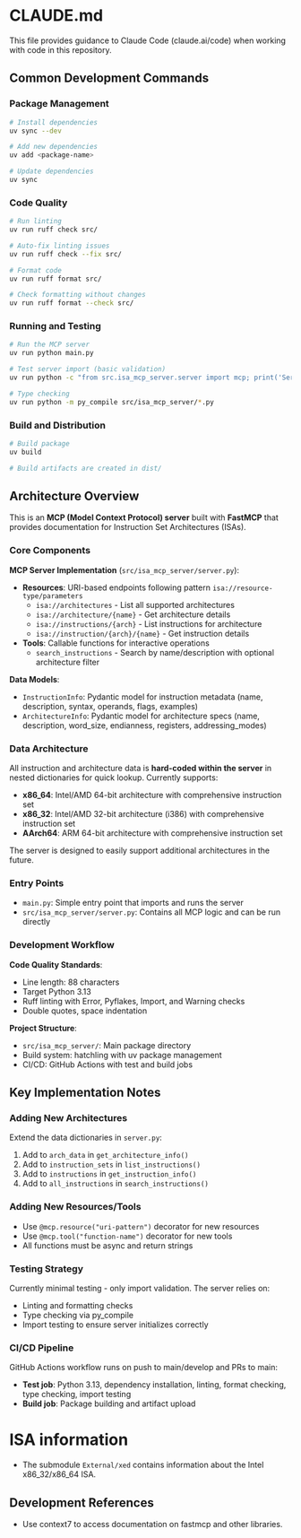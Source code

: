 # CLAUDE.md

This file provides guidance to Claude Code (claude.ai/code) when working with code in this repository.

## Common Development Commands

### Package Management
```bash
# Install dependencies
uv sync --dev

# Add new dependencies
uv add <package-name>

# Update dependencies
uv sync
```

### Code Quality
```bash
# Run linting
uv run ruff check src/

# Auto-fix linting issues
uv run ruff check --fix src/

# Format code
uv run ruff format src/

# Check formatting without changes
uv run ruff format --check src/
```

### Running and Testing
```bash
# Run the MCP server
uv run python main.py

# Test server import (basic validation)
uv run python -c "from src.isa_mcp_server.server import mcp; print('Server imported successfully')"

# Type checking
uv run python -m py_compile src/isa_mcp_server/*.py
```

### Build and Distribution
```bash
# Build package
uv build

# Build artifacts are created in dist/
```

## Architecture Overview

This is an **MCP (Model Context Protocol) server** built with **FastMCP** that provides documentation for Instruction Set Architectures (ISAs). 

### Core Components

**MCP Server Implementation** (`src/isa_mcp_server/server.py`):
- **Resources**: URI-based endpoints following pattern `isa://resource-type/parameters`
  - `isa://architectures` - List all supported architectures
  - `isa://architecture/{name}` - Get architecture details
  - `isa://instructions/{arch}` - List instructions for architecture
  - `isa://instruction/{arch}/{name}` - Get instruction details
- **Tools**: Callable functions for interactive operations
  - `search_instructions` - Search by name/description with optional architecture filter

**Data Models**:
- `InstructionInfo`: Pydantic model for instruction metadata (name, description, syntax, operands, flags, examples)
- `ArchitectureInfo`: Pydantic model for architecture specs (name, description, word_size, endianness, registers, addressing_modes)

### Data Architecture

All instruction and architecture data is **hard-coded within the server** in nested dictionaries for quick lookup. Currently supports:
- **x86_64**: Intel/AMD 64-bit architecture with comprehensive instruction set
- **x86_32**: Intel/AMD 32-bit architecture (i386) with comprehensive instruction set  
- **AArch64**: ARM 64-bit architecture with comprehensive instruction set

The server is designed to easily support additional architectures in the future.

### Entry Points

- `main.py`: Simple entry point that imports and runs the server
- `src/isa_mcp_server/server.py`: Contains all MCP logic and can be run directly

### Development Workflow

**Code Quality Standards**:
- Line length: 88 characters
- Target Python 3.13
- Ruff linting with Error, Pyflakes, Import, and Warning checks
- Double quotes, space indentation

**Project Structure**:
- `src/isa_mcp_server/`: Main package directory
- Build system: hatchling with uv package management
- CI/CD: GitHub Actions with test and build jobs

## Key Implementation Notes

### Adding New Architectures
Extend the data dictionaries in `server.py`:
1. Add to `arch_data` in `get_architecture_info()`
2. Add to `instruction_sets` in `list_instructions()` 
3. Add to `instructions` in `get_instruction_info()`
4. Add to `all_instructions` in `search_instructions()`

### Adding New Resources/Tools
- Use `@mcp.resource("uri-pattern")` decorator for new resources
- Use `@mcp.tool("function-name")` decorator for new tools
- All functions must be async and return strings

### Testing Strategy
Currently minimal testing - only import validation. The server relies on:
- Linting and formatting checks
- Type checking via py_compile
- Import testing to ensure server initializes correctly

### CI/CD Pipeline
GitHub Actions workflow runs on push to main/develop and PRs to main:
- **Test job**: Python 3.13, dependency installation, linting, format checking, type checking, import testing
- **Build job**: Package building and artifact upload

# ISA information

* The submodule `External/xed` contains information about the Intel x86_32/x86_64 ISA.

## Development References

* Use context7 to access documentation on fastmcp and other libraries.